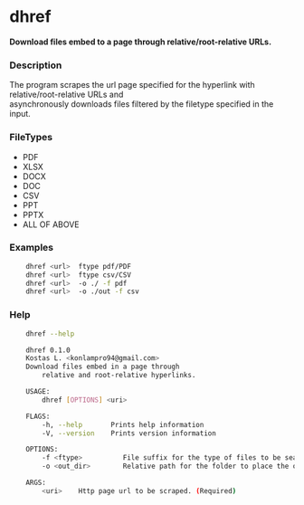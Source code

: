 # dhref
**Download files embed to a page through relative/root-relative URLs.**

### Description
The program scrapes the url page specified for the hyperlink with   
relative/root-relative URLs and  
asynchronously downloads files filtered by the filetype specified in the input.

### FileTypes
* PDF
* XLSX
* DOCX
* DOC
* CSV
* PPT
* PPTX
* ALL OF ABOVE

### Examples

```bash
    dhref <url>  ftype pdf/PDF
    dhref <url>  ftype csv/CSV
    dhref <url>  -o ./ -f pdf
    dhref <url>  -o ./out -f csv
```

### Help

```bash
    dhref --help

    dhref 0.1.0
    Kostas L. <konlampro94@gmail.com>
    Download files embed in a page through
        relative and root-relative hyperlinks.

    USAGE:
        dhref [OPTIONS] <uri>

    FLAGS:
        -h, --help       Prints help information
        -V, --version    Prints version information

    OPTIONS:
        -f <ftype>          File suffix for the type of files to be searched( e.g pdf,doc,csv). (Optional)
        -o <out_dir>        Relative path for the folder to place the output. (Optional)

    ARGS:
        <uri>    Http page url to be scraped. (Required)
```
